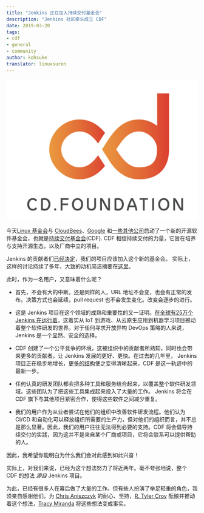 ```yaml
---
title: "Jenkins 正在加入持续交付基金会"
description: "Jenkins 社区牵头成立 CDF"
date: 2019-03-20
tags:
- cdf
- general
- community
author: kohsuke
translator: linuxsuren
---
```


![CDF](../../../images/logos/cdf-logo.png)

今天[Linux 基金会](https://www.linuxfoundation.org/)与 [CloudBees](https://www.cloudbees.com/)、[Google](https://about.google/) 和[一些其他公司](https://cd.foundation/members/)启动了一个新的开源软件基金会，也就是[持续交付基金会](http://cd.foundation/)(CDF). CDF 相信持续交付的力量，它旨在培养与支持开源生态，以及厂商中立的项目。

Jenkins 的贡献者们[已经决定](https://groups.google.com/forum/#!topic/jenkinsci-dev/KFhQaYEl70c)，我们的项目应该加入这个新的基金会。
实际上，这样的讨论持续了多年，大致的动机简洁摘要在[这里](https://groups.google.com/d/topic/jenkinsci-dev/1w57jl3K4S4/discussion)。

此时，作为一名用户，又意味着什么呢？

* 首先，不会有大的中断。还是同样的人，URL 地址不会变，也会有正常的发布。决策方式也会延续，pull request 也不会发生变化。改变会逐步的进行。

* 这是 Jenkins 项目在这个领域的成熟和重要性的又一证明。[在全球有25万个 Jenkins 在运行着](http://stats.jenkins.io/jenkins-stats/svg/svgs.html)，这着实从 IoT 到游戏、从云原生应用到机器学习项目撼动着整个软件研发的世界。对于任何寻求开放异构 DevOps 策略的人来说，
Jenkins 是一个显然、安全的选择。

* CDF 创建了一个公平竞争的环境，这被组织中的贡献者所熟知，同时也会带来更多的贡献者，让 Jenkins 发展的更好、更快。在过去的几年里，
Jenkins 项目正在稳步地增长，[更多的](https://jenkins.io/sigs/)[结构](https://github.com/jenkinsci/jep/tree/master/jep#index-of-jenkins-enhancement-proposals)使之变得清晰起来，CDF 是这一轨迹中的最新一步。

* 任何认真的研发团队都会把多种工具和服务结合起来，以覆盖整个软件研发领域。这些团队为了把这些工具集成起来投入了大量的工作。
Jenkins 将会在 CDF 旗下与其他项目紧密合作，使得这些软件之间减少重复。

* 我们的用户作为从业者尝试在他们的组织中改善软件研发流程。他们认为 CI/CD 和自动化可以释放组织所需要的生产力，但对他们的组织而言，并不总是那么显著。因此，我们的用户往往无法得到必要的支持。CDF 将会倡导持续交付的实践，因为这并不是来自某个厂商或项目，它将会联系可以提供帮助的人。

因此，我希望你能明白为什么我们会对此感到如此兴奋！

实际上，对我们来说，已经为这个想法努力了将近两年。毫不夸张地说，整个 CDF 的想法 _源自_ Jenkins 项目。

为此，已经有很多人在幕后做了大量的工作。但有些人扮演了举足轻重的角色，我须亲自感谢他们。为 [Chris Aniszczyk](https://github.com/caniszczyk) 的耐心、坚持，[R. Tyler Croy](https://github.com/rtyler) 酝酿并推动着这个想法，[Tracy Miranda](https://github.com/tracymiranda) 将这些想法变成事实。
